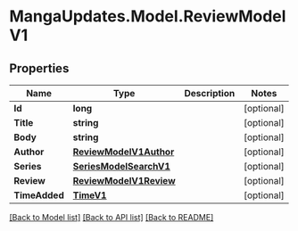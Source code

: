 # MangaUpdates.Model.ReviewModelV1

## Properties

Name | Type | Description | Notes
------------ | ------------- | ------------- | -------------
**Id** | **long** |  | [optional] 
**Title** | **string** |  | [optional] 
**Body** | **string** |  | [optional] 
**Author** | [**ReviewModelV1Author**](ReviewModelV1Author.md) |  | [optional] 
**Series** | [**SeriesModelSearchV1**](SeriesModelSearchV1.md) |  | [optional] 
**Review** | [**ReviewModelV1Review**](ReviewModelV1Review.md) |  | [optional] 
**TimeAdded** | [**TimeV1**](TimeV1.md) |  | [optional] 

[[Back to Model list]](../README.md#documentation-for-models) [[Back to API list]](../README.md#documentation-for-api-endpoints) [[Back to README]](../README.md)

